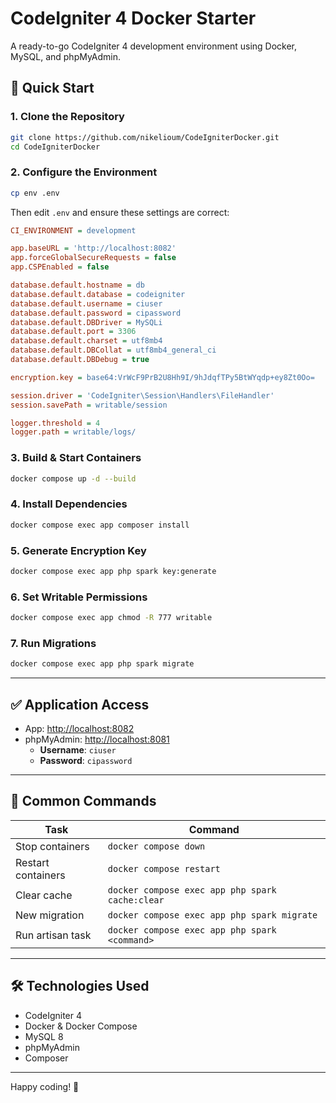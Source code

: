 # CodeIgniter 4 Docker Starter

A ready-to-go CodeIgniter 4 development environment using Docker, MySQL, and phpMyAdmin.

## 🚀 Quick Start

### 1. Clone the Repository

```bash
git clone https://github.com/nikelioum/CodeIgniterDocker.git
cd CodeIgniterDocker
```

### 2. Configure the Environment

```bash
cp env .env
```

Then edit `.env` and ensure these settings are correct:

```ini
CI_ENVIRONMENT = development

app.baseURL = 'http://localhost:8082'
app.forceGlobalSecureRequests = false
app.CSPEnabled = false

database.default.hostname = db
database.default.database = codeigniter
database.default.username = ciuser
database.default.password = cipassword
database.default.DBDriver = MySQLi
database.default.port = 3306
database.default.charset = utf8mb4
database.default.DBCollat = utf8mb4_general_ci
database.default.DBDebug = true

encryption.key = base64:VrWcF9PrB2U8Hh9I/9hJdqfTPy5BtWYqdp+ey8Zt0Oo=

session.driver = 'CodeIgniter\Session\Handlers\FileHandler'
session.savePath = writable/session

logger.threshold = 4
logger.path = writable/logs/
```

### 3. Build & Start Containers

```bash
docker compose up -d --build
```

### 4. Install Dependencies

```bash
docker compose exec app composer install
```

### 5. Generate Encryption Key

```bash
docker compose exec app php spark key:generate
```

### 6. Set Writable Permissions

```bash
docker compose exec app chmod -R 777 writable
```

### 7. Run Migrations

```bash
docker compose exec app php spark migrate
```

---

## ✅ Application Access

- App: [http://localhost:8082](http://localhost:8082)
- phpMyAdmin: [http://localhost:8081](http://localhost:8081)
  - **Username**: `ciuser`
  - **Password**: `cipassword`

---

## 🔧 Common Commands

| Task              | Command                                         |
|-------------------|--------------------------------------------------|
| Stop containers   | `docker compose down`                           |
| Restart containers| `docker compose restart`                        |
| Clear cache       | `docker compose exec app php spark cache:clear` |
| New migration     | `docker compose exec app php spark migrate`     |
| Run artisan task  | `docker compose exec app php spark <command>`   |

---

## 🛠 Technologies Used

- CodeIgniter 4
- Docker & Docker Compose
- MySQL 8
- phpMyAdmin
- Composer

---

Happy coding! 🎉
